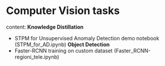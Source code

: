 # Computer Vision tasks

content:
**Knowledge Distillation**
- STPM for Unsupervised Anomaly Detection demo notebook (STPM_for_AD.ipynb)
**Object Detection**
- Faster-RCNN training on custom dataset (Faster_RCNN-regioni_tele.ipynb)
